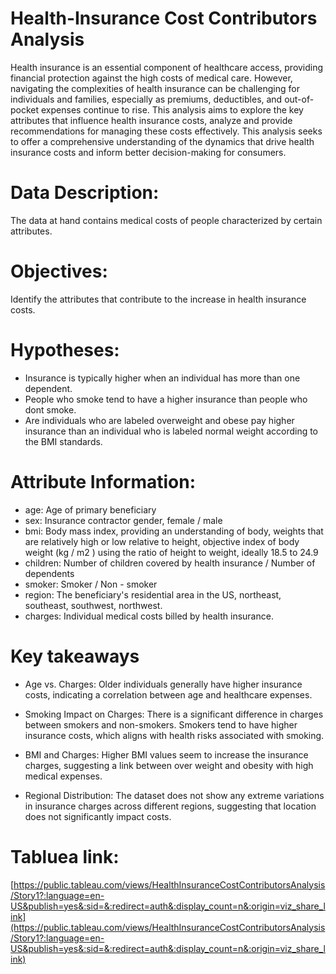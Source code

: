 # Health-Insurance Cost Contributors Analysis
Health insurance is an essential component of healthcare access, providing financial protection against the high costs of medical care. However, navigating the complexities of health insurance can be challenging for individuals and families, especially as premiums, deductibles, and out-of-pocket expenses continue to rise. This analysis aims to explore the key attributes that influence health insurance costs, analyze and provide recommendations for managing these costs effectively. This analysis seeks to offer a comprehensive understanding of the dynamics that drive health insurance costs and inform better decision-making for consumers.
 # Data Description:
The data at hand contains medical costs of people characterized by certain attributes.
# Objectives:
Identify the attributes that contribute to the increase in health insurance costs.
# Hypotheses:
- Insurance is typically higher when an individual has more than one dependent.
- People who smoke tend to have a higher insurance than people who dont smoke.
- Are individuals who are labeled overweight and obese pay higher insurance than an individual who is labeled normal weight according to the BMI standards.
# Attribute Information:
* age: Age of primary beneficiary
* sex: Insurance contractor gender, female / male
* bmi: Body mass index, providing an understanding of body, weights that are relatively high or low relative to height, objective index of body weight (kg / m2
) using the ratio of height to weight, ideally 18.5 to 24.9
* children: Number of children covered by health insurance / Number of dependents
* smoker: Smoker / Non - smoker
* region: The beneficiary's residential area in the US, northeast, southeast, southwest, northwest.
* charges: Individual medical costs billed by health insurance.
# Key takeaways 
- Age vs. Charges: Older individuals generally have higher insurance costs, indicating a correlation between age and healthcare expenses.

- Smoking Impact on Charges: There is a significant difference in charges between smokers and non-smokers. Smokers tend to have higher insurance costs, which aligns with health risks associated with smoking.

- BMI and Charges: Higher BMI values seem to increase the insurance charges, suggesting a link between over weight and obesity with high medical expenses.

- Regional Distribution: The dataset does not show any extreme variations in insurance charges across different regions, suggesting that location does not significantly impact costs.

 # Tabluea link:
[https://public.tableau.com/views/HealthInsuranceCostContributorsAnalysis/Story1?:language=en-US&publish=yes&:sid=&:redirect=auth&:display_count=n&:origin=viz_share_link](https://public.tableau.com/views/HealthInsuranceCostContributorsAnalysis/Story1?:language=en-US&publish=yes&:sid=&:redirect=auth&:display_count=n&:origin=viz_share_link)
